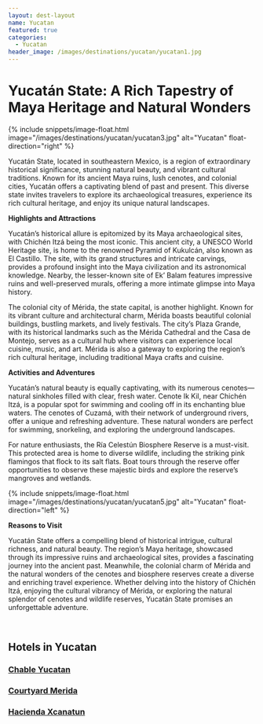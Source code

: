 ```yaml
---
layout: dest-layout
name: Yucatan
featured: true
categories:
  - Yucatan
header_image: /images/destinations/yucatan/yucatan1.jpg
---
```

# **Yucatán State: A Rich Tapestry of Maya Heritage and Natural Wonders**

{% include snippets/image-float.html image="/images/destinations/yucatan/yucatan3.jpg" alt="Yucatan" float-direction="right" %}

Yucatán State, located in southeastern Mexico, is a region of extraordinary historical significance, stunning natural beauty, and vibrant cultural traditions. Known for its ancient Maya ruins, lush cenotes, and colonial cities, Yucatán offers a captivating blend of past and present. This diverse state invites travelers to explore its archaeological treasures, experience its rich cultural heritage, and enjoy its unique natural landscapes.

**Highlights and Attractions**

Yucatán’s historical allure is epitomized by its Maya archaeological sites, with Chichén Itzá being the most iconic. This ancient city, a UNESCO World Heritage site, is home to the renowned Pyramid of Kukulcán, also known as El Castillo. The site, with its grand structures and intricate carvings, provides a profound insight into the Maya civilization and its astronomical knowledge. Nearby, the lesser-known site of Ek’ Balam features impressive ruins and well-preserved murals, offering a more intimate glimpse into Maya history.

The colonial city of Mérida, the state capital, is another highlight. Known for its vibrant culture and architectural charm, Mérida boasts beautiful colonial buildings, bustling markets, and lively festivals. The city’s Plaza Grande, with its historical landmarks such as the Mérida Cathedral and the Casa de Montejo, serves as a cultural hub where visitors can experience local cuisine, music, and art. Mérida is also a gateway to exploring the region’s rich cultural heritage, including traditional Maya crafts and cuisine.

**Activities and Adventures**

Yucatán’s natural beauty is equally captivating, with its numerous cenotes—natural sinkholes filled with clear, fresh water. Cenote Ik Kil, near Chichén Itzá, is a popular spot for swimming and cooling off in its enchanting blue waters. The cenotes of Cuzamá, with their network of underground rivers, offer a unique and refreshing adventure. These natural wonders are perfect for swimming, snorkeling, and exploring the underground landscapes.

For nature enthusiasts, the Ría Celestún Biosphere Reserve is a must-visit. This protected area is home to diverse wildlife, including the striking pink flamingos that flock to its salt flats. Boat tours through the reserve offer opportunities to observe these majestic birds and explore the reserve’s mangroves and wetlands.

{% include snippets/image-float.html image="/images/destinations/yucatan/yucatan5.jpg" alt="Yucatan" float-direction="left" %}

**Reasons to Visit**

Yucatán State offers a compelling blend of historical intrigue, cultural richness, and natural beauty. The region’s Maya heritage, showcased through its impressive ruins and archaeological sites, provides a fascinating journey into the ancient past. Meanwhile, the colonial charm of Mérida and the natural wonders of the cenotes and biosphere reserves create a diverse and enriching travel experience. Whether delving into the history of Chichén Itzá, enjoying the cultural vibrancy of Mérida, or exploring the natural splendor of cenotes and wildlife reserves, Yucatán State promises an unforgettable adventure.

&nbsp;  
## Hotels in Yucatan

<section class='grid'>
<div class="col-3_sm-4_xs-6 padded-1">
    <a href="/hotels/chableyuc">
        <div class="bg-image square" style="background-image:url('/images/hotels/chableyuc/chableyuc3.jpeg')">  </div>
        <h3 class='center'>Chable Yucatan</h3>        
    </a>  
</div>

<div class="col-3_sm-4_xs-6 padded-1">
    <a href="/hotels/courtyardmed">
        <div class="bg-image square" style="background-image:url('/images/hotels/courtyardmerida/courtyardmer1.jpg')">  </div>
        <h3 class='center'>Courtyard Merida</h3>        
    </a>  
</div>

<div class="col-3_sm-4_xs-6 padded-1">
    <a href="/hotels/xcanatun">
        <div class="bg-image square" style="background-image:url('/images/hotels/xcanatun/xcanatun3.webp')">  </div>
        <h3 class='center'>Hacienda Xcanatun</h3>        
    </a>  
</div>
</section>